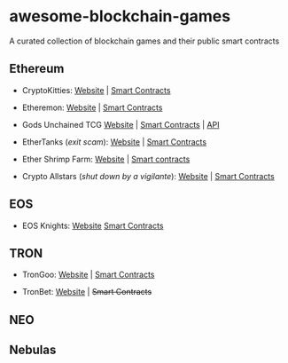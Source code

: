 # awesome-blockchain-games
A curated collection of blockchain games and their public smart contracts

## Ethereum

- CryptoKitties: [Website](https://www.cryptokitties.co) | [Smart Contracts](ethereum/cryptokitties)

- Etheremon: [Website](https://www.etheremon.com) | [Smart Contracts](https://github.com/Etheremon/smartcontract)

- Gods Unchained TCG [Website](https://godsunchained.com/) | [Smart Contracts](https://github.com/fuelgames/gu-collectable-solidity) | [API](https://github.com/fuelgames/gods-unchained-api)

- EtherTanks (_exit scam_): [Website](https://www.storeofvalueblog.com/posts/crypto-scam-spotlight-ethertanks) | [Smart Contracts](ethereum/ethertanks)

- Ether Shrimp Farm: [Website](http://ethershrimpfarm.net) | [Smart contracts](ethereum/ethershrimpfarm)

- Crypto Allstars (_shut down by a vigilante_): [Website](https://www.coindesk.com/game-over-anonymous-vigilante-shuts-down-ethereum-game-crypto-all-stars) | [Smart Contracts](ethereum/cryptoallstars)

## EOS

- EOS Knights: [Website](https://eosknights.io) [Smart Contracts](https://github.com/bada-studio/knights_contract/tree/master/knights)

## TRON

- TronGoo: [Website](https://trongoo.io) | [Smart Contracts](https://github.com/TronGoo/TronGoo)

- TronBet: [Website](https://tronbet.io) | ~~Smart Contracts~~

## NEO



## Nebulas

